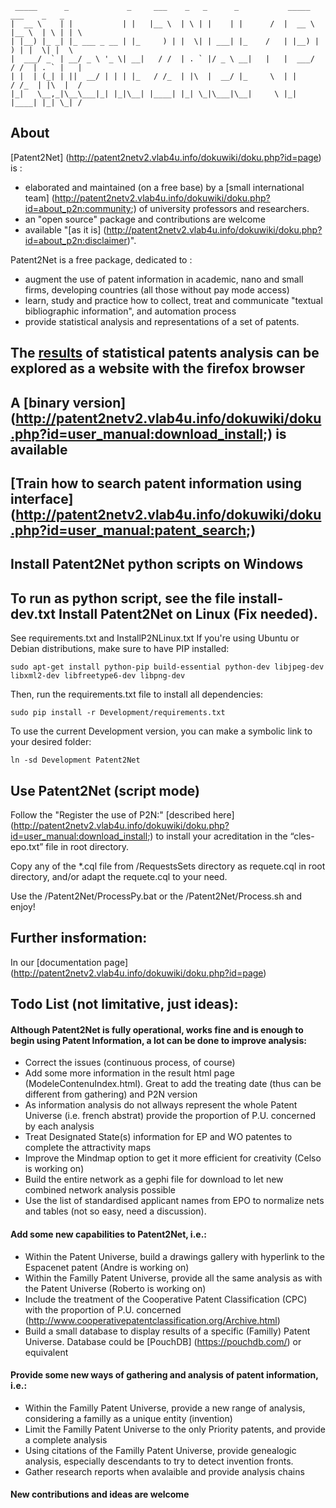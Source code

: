      _____      _             _     ___    _   _      _           _____   ___    _   _ 
    |  __ \    | |           | |   |__ \  | \ | |    | |      /  |  __ \ |__ \  | \ | | \
    | |__) |_ _| |_ ___ _ __ | |_     ) | |  \| | ___| |_    /   | |__) |   ) | |  \| |  \
    |  ___/ _` | __/ _ \ '_ \| __|   / /  | . ` |/ _ \ __|   |   |  ___/   / /  | . ` |   |
    | |  | (_| | ||  __/ | | | |_   / /_  | |\  |  __/ |_     \  | |      / /_  | |\  |  /
    |_|   \__,_|\__\___|_| |_|\__| |____| |_| \_|\___|\__|     \ |_|     |____| |_| \_| /       
About
-----
[Patent2Net] (http://patent2netv2.vlab4u.info/dokuwiki/doku.php?id=page) is :
* elaborated and maintained (on a free base) by a [small international team] (http://patent2netv2.vlab4u.info/dokuwiki/doku.php?id=about_p2n:community;) of university professors and researchers.  
* an "open source" package and contributions are welcome
* available "[as it is] (http://patent2netv2.vlab4u.info/dokuwiki/doku.php?id=about_p2n:disclaimer)".

Patent2Net is a free package, dedicated to :
* augment the use of patent information in academic, nano and small firms, developing countries (all those without pay mode access)
* learn, study and practice how to collect, treat and communicate "textual bibliographic information", and automation process
* provide statistical analysis and representations of a set of patents.

The [results](http://patent2netv2.vlab4u.info/) of statistical patents analysis can be explored as a website with the firefox browser
--------------------------------------------------------------------------------
A [binary version] (http://patent2netv2.vlab4u.info/dokuwiki/doku.php?id=user_manual:download_install;) is available
--------------------------------------------------------------------------------------------------------------------
[Train how to search patent information using interface] (http://patent2netv2.vlab4u.info/dokuwiki/doku.php?id=user_manual:patent_search;)
------------------------------------------------------
Install Patent2Net python scripts on Windows
--------------------------------------------
To run as python script, see the file install-dev.txt
Install Patent2Net on Linux (Fix needed).
---------------------------
See requirements.txt and InstallP2NLinux.txt
If you're using Ubuntu or Debian distributions, make sure to have PIP installed:

    sudo apt-get install python-pip build-essential python-dev libjpeg-dev libxml2-dev libfreetype6-dev libpng-dev

Then, run the requirements.txt file to install all dependencies:

    sudo pip install -r Development/requirements.txt

To use the current Development version, you can make a symbolic link to your desired folder:

    ln -sd Development Patent2Net

Use Patent2Net (script mode)
----------------------------
Follow the "Register the use of P2N:" [described here] (http://patent2netv2.vlab4u.info/dokuwiki/doku.php?id=user_manual:download_install;) to install your acreditation in the “cles-epo.txt” file in root directory.

Copy any of the *.cql file from /RequestsSets directory as requete.cql in root directory, and/or adapt the requete.cql to your need.

Use the /Patent2Net/ProcessPy.bat or the /Patent2Net/Process.sh and enjoy!

Further insformation:
---------------------
In our [documentation page] (http://patent2netv2.vlab4u.info/dokuwiki/doku.php?id=page)

Todo List (not limitative, just ideas):
---------------------------------------
#### Although Patent2Net is fully operational, works fine and is enough to begin using Patent Information, a lot can be done to improve analysis:
* Correct the issues (continuous process, of course)
* Add some more information in the result html page (ModeleContenuIndex.html). Great to add the treating date (thus can be different from gathering) and P2N version
* As information analysis do not allways represent the whole Patent Universe (i.e. french abstrat) provide the proportion of P.U. concerned by each analysis
* Treat Designated State(s) information for EP and WO patentes to complete the attractivity maps
* Improve the Mindmap option to get it more efficient for creativity (Celso is working on)
* Build the entire network as a gephi file for download to let new combined network analysis possible
* Use the list of standardised applicant names from EPO to normalize nets and tables (not so easy, need a discussion). 


#### Add some new capabilities to Patent2Net, i.e.:
* Within the Patent Universe, build a drawings gallery with hyperlink to the Espacenet patent (Andre is working on)
* Within the Familly Patent Universe, provide all the same analysis as with the Patent Universe (Roberto is working on)
* Include the treatment of the Cooperative Patent Classification (CPC) with the proportion of P.U. concerned (http://www.cooperativepatentclassification.org/Archive.html)
* Build a small database to display results of a specific (Familly) Patent Universe. Database could be [PouchDB] (https://pouchdb.com/) or equivalent

#### Provide some new ways of gathering and analysis of patent information, i.e.:
* Within the Familly Patent Universe, provide a new range of analysis, considering a familly as a unique entity (invention)
* Limit the Familly Patent Universe to the only Priority patents, and provide a complete analysis
* Using citations of the Familly Patent Universe, provide genealogic analysis, especially descendants to try to detect invention fronts.
* Gather research reports when avalaible and provide analysis chains

#### New contributions and ideas are welcome
